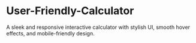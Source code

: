 # User-Friendly-Calculator
A sleek and responsive interactive calculator with stylish UI, smooth hover effects, and mobile-friendly design.
